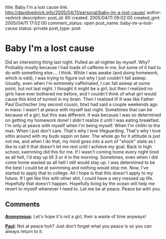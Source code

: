 title: Baby I'm a lost cause
link: http://davidvedvick.info/2005/04/11/personal/baby-im-a-lost-cause/
author: vedvick
description: 
post_id: 60
created: 2005/04/11 09:02:00
created_gmt: 2005/04/11 17:02:00
comment_status: open
post_name: baby-im-a-lost-cause
status: private
post_type: post

# Baby I'm a lost cause

Did an interesting thing last night. Pulled an all nighter by myself. Why? Probably mostly because I had loads of caffeine in me, but some of it had to do with something else.... I think. While I was awake (and doing homework, which is odd), I was trying to figure out why I just couldn't fall asleep. Usually, even when I'm extremely caffeinated, I can fall asleep at some point, but not last night. I thought it might be a girl, but then I realized no girls have ever bothered me before, and I couldn't think of what girl would cause this kind of turmoil in my brain. Then I realized it! It was like Father Paul Duchscher (my second cousin, btw) had said a couple weekends ago in mass: I wasn't at peace with myself last night. Sometimes that can be because of a girl, but this was different. It was because I was so determined on getting my homework done! I didn't realize it until I was eating breakfast. I'm only at peace with myself when I'm being myself. When I'm chillin to the max. When I just don't care. That's why I love lifeguarding. That's why I love sittin around with my buds sippin on beer. The whole go for it attitude is just not me, and when I do that, my mind goes into a sort of "shock" state as I like to call it that doesn't let me rest until I achieve my goal. Back in high school, swimming did this for me. If I wasn't coming home every night tired as all hell, I'd stay up till 3 or 4 in the morning. Sometimes, even when I did come home wasted as all hell I still would stay up. I was determined to be the best I could be at swimming and nothing would stop me. Now, I've started to apply that to college. All I hope is that this doesn't apply to my future. If I get like this with other shit, I could have a very messed up life. Hopefully that doesn't happen. Hopefully living by the ocean will help me revert to myself whenever I need to. Let me be at peace. Peace be with you.

## Comments

**[Anonymous](#28 "2005-04-11 11:16:00"):** Let's hope it's not a girl, their a waste of time anyways!

**[Paul](#29 "2005-04-12 20:43:00"):** Not at peace huh? Just don't forget what you peace is so you can always return to it.

